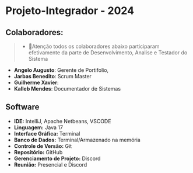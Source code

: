 # Projeto-Integrador - 2024
## Colaboradores:
> - 🚨Atenção todos os colaboradores abaixo participaram efetivamente da parte de Desenvolvimento, Analise e Testador do Sistema
- **Angelo Augusto**: Gerente de Portifolio,
- **Jarbas Benedito**:  Scrum Master
- **Guilherme Xavier**: 
- **Kalleb Mendes**: Documentador de Sistemas

## Software

- **IDE:** IntelliJ, Apache Netbeans, VSCODE
- **Linguagem:** Java 17
- **Interface Gráfica:** Terminal
- **Banco de Dados:** Terminal/Armazenado na memória
- **Controle de Versão:** Git
- **Repositório:** GitHub
- **Gerenciamento de Projeto:** Discord
- **Reunião:** Presencial e Discord



